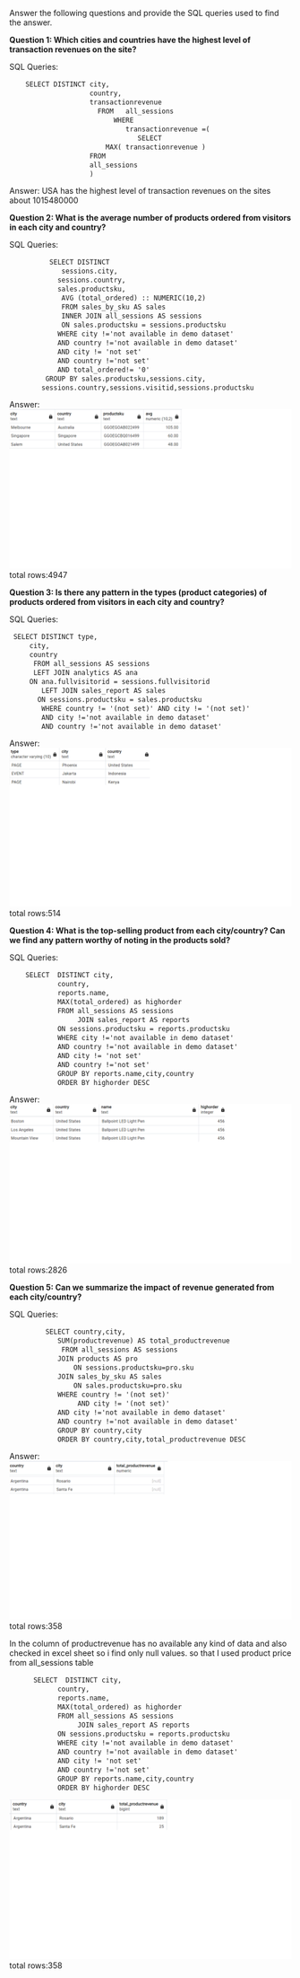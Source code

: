 Answer the following questions and provide the SQL queries used to find the answer.

    
**Question 1: Which cities and countries have the highest level of transaction revenues on the site?**


SQL Queries:  

        SELECT DISTINCT city,
                        country,
                        transactionrevenue
                          FROM   all_sessions
                              WHERE 
                	             transactionrevenue =(
		                            SELECT
	        		        MAX( transactionrevenue )
	                	FROM
	            		all_sessions
                    	)
            



Answer: USA has the highest level of transaction revenues on the sites about 1015480000




**Question 2: What is the average number of products ordered from visitors in each city and country?**


SQL Queries:  


              SELECT DISTINCT 
                 sessions.city,
		        sessions.country,
		        sales.productsku,
                 AVG (total_ordered) :: NUMERIC(10,2)
                 FROM sales_by_sku AS sales
		         INNER JOIN all_sessions AS sessions
		         ON sales.productsku = sessions.productsku
			    WHERE city !='not available in demo dataset'
                AND country !='not available in demo dataset'
				AND city != 'not set'
				AND country !='not set'
				AND total_ordered!= '0'
	         GROUP BY sales.productsku,sessions.city,
		    sessions.country,sessions.visitid,sessions.productsku



Answer: ![alt desc](img/task-2.png)
         total rows:4947




**Question 3: Is there any pattern in the types (product categories) of products ordered from visitors in each city and country?**


SQL Queries:       


     SELECT DISTINCT type,
         city,
	     country
          FROM all_sessions AS sessions
          LEFT JOIN analytics AS ana
         ON ana.fullvisitorid = sessions.fullvisitorid                                  
            LEFT JOIN sales_report AS sales
           ON sessions.productsku = sales.productsku
			WHERE country != '(not set)' AND city != '(not set)'
            AND city !='not available in demo dataset'
			AND country !='not available in demo dataset'





Answer: ![alt desc](img/task-3.png)
        total rows:514




**Question 4: What is the top-selling product from each city/country? Can we find any pattern worthy of noting in the products sold?**


SQL Queries:    
       
       
        SELECT  DISTINCT city,
				country,
				reports.name,
				MAX(total_ordered) as highorder
				FROM all_sessions AS sessions
                     JOIN sales_report AS reports
                ON sessions.productsku = reports.productsku 
                WHERE city !='not available in demo dataset'
                AND country !='not available in demo dataset'
				AND city != 'not set'
				AND country !='not set'
                GROUP BY reports.name,city,country
                ORDER BY highorder DESC




Answer:  ![alt desc](img/task-4.png)
         total rows:2826




**Question 5: Can we summarize the impact of revenue generated from each city/country?**

SQL Queries: 


             SELECT country,city,
                SUM(productrevenue) AS total_productrevenue
                 FROM all_sessions AS sessions
                JOIN products AS pro
				    ON sessions.productsku=pro.sku
                JOIN sales_by_sku AS sales
				    ON sales.productsku=pro.sku
                WHERE country != '(not set)'
                     AND city != '(not set)'
                AND city !='not available in demo dataset'
				AND country !='not available in demo dataset'
                GROUP BY country,city
                ORDER BY country,city,total_productrevenue DESC



Answer: ![alt desc](img/task-5.png)
        total rows:358

In the column of productrevenue has no available any kind of data and also checked in excel sheet so i find only null values.
so that I used product price from all_sessions table


          SELECT  DISTINCT city,
				country,
				reports.name,
				MAX(total_ordered) as highorder
				FROM all_sessions AS sessions
                     JOIN sales_report AS reports
                ON sessions.productsku = reports.productsku 
                WHERE city !='not available in demo dataset'
				AND country !='not available in demo dataset'
				AND city != 'not set'
				AND country !='not set'
                GROUP BY reports.name,city,country
                ORDER BY highorder DESC
 ![alt desc](img/task-5-1.png)
        total rows:358




